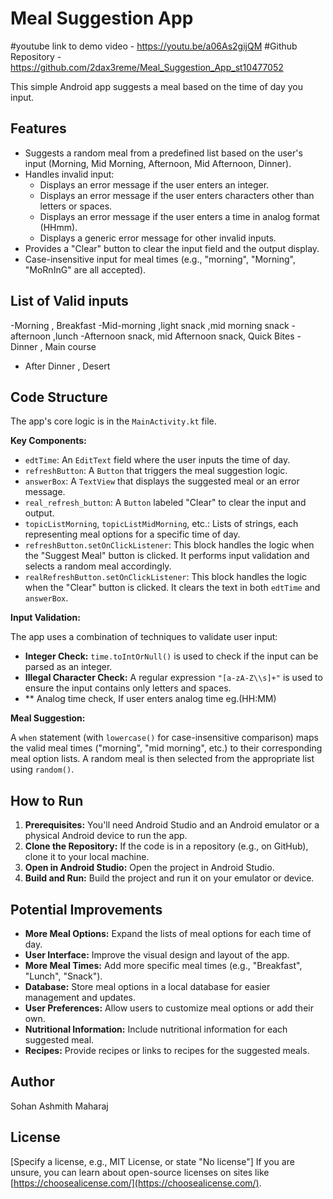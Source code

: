 # Meal Suggestion App
#youtube link to demo video - https://youtu.be/a06As2gijQM
#Github Repository - https://github.com/2dax3reme/Meal_Suggestion_App_st10477052 

This simple Android app suggests a meal based on the time of day you input.

## Features

-   Suggests a random meal from a predefined list based on the user's input (Morning, Mid Morning, Afternoon, Mid Afternoon, Dinner).
-   Handles invalid input:
    -   Displays an error message if the user enters an integer.
    -   Displays an error message if the user enters characters other than letters or spaces.
    -   Displays an error message if the user enters a time in analog format (HHmm).
    -   Displays a generic error message for other invalid inputs.
-   Provides a "Clear" button to clear the input field and the output display.
-   Case-insensitive input for meal times (e.g., "morning", "Morning", "MoRnInG" are all accepted).

## List of Valid inputs
-Morning , Breakfast
-Mid-morning ,light snack ,mid morning snack
-afternoon ,lunch
-Afternoon snack, mid Afternoon snack, Quick Bites
-Dinner , Main course 
- After Dinner , Desert 

## Code Structure

The app's core logic is in the `MainActivity.kt` file.

**Key Components:**

-   `edtTime`:  An `EditText` field where the user inputs the time of day.
-   `refreshButton`: A `Button` that triggers the meal suggestion logic.
-   `answerBox`: A `TextView` that displays the suggested meal or an error message.
-   `real_refresh_button`: A `Button` labeled "Clear" to clear the input and output.
-   `topicListMorning`, `topicListMidMorning`, etc.:  Lists of strings, each representing meal options for a specific time of day.
-   `refreshButton.setOnClickListener`:  This block handles the logic when the "Suggest Meal" button is clicked. It performs input validation and selects a random meal accordingly.
-   `realRefreshButton.setOnClickListener`: This block handles the logic when the "Clear" button is clicked. It clears the text in both `edtTime` and `answerBox`.

**Input Validation:**

The app uses a combination of techniques to validate user input:

-   **Integer Check:** `time.toIntOrNull()` is used to check if the input can be parsed as an integer.
-   **Illegal Character Check:**  A regular expression `"[a-zA-Z\\s]+"` is used to ensure the input contains only letters and spaces.
- ** Analog time check, If user enters analog time eg.(HH:MM)

**Meal Suggestion:**

A `when` statement (with `lowercase()` for case-insensitive comparison) maps the valid meal times ("morning", "mid morning", etc.) to their corresponding meal option lists.  A random meal is then selected from the appropriate list using `random()`.

## How to Run

1.  **Prerequisites:** You'll need Android Studio and an Android emulator or a physical Android device to run the app.
2.  **Clone the Repository:**  If the code is in a repository (e.g., on GitHub), clone it to your local machine.
3.  **Open in Android Studio:** Open the project in Android Studio.
4.  **Build and Run:**  Build the project and run it on your emulator or device.

## Potential Improvements

-   **More Meal Options:** Expand the lists of meal options for each time of day.
-   **User Interface:** Improve the visual design and layout of the app.
-   **More Meal Times:** Add more specific meal times (e.g., "Breakfast", "Lunch", "Snack").
-   **Database:** Store meal options in a local database for easier management and updates.
-   **User Preferences:** Allow users to customize meal options or add their own.
-   **Nutritional Information:** Include nutritional information for each suggested meal.
-   **Recipes:** Provide recipes or links to recipes for the suggested meals.

## Author

Sohan Ashmith Maharaj

## License

[Specify a license, e.g., MIT License, or state "No license"]  If you are unsure, you can learn about open-source licenses on sites like [https://choosealicense.com/](https://choosealicense.com/).
